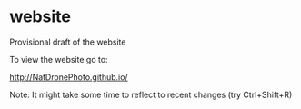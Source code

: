 website
=======

Provisional draft of the website

To view the website go to:

http://NatDronePhoto.github.io/

Note: It might take some time to reflect to recent changes (try Ctrl+Shift+R)
